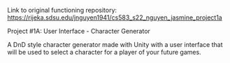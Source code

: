 Link to original functioning repository: https://rijeka.sdsu.edu/jnguyen1941/cs583_s22_nguyen_jasmine_project1a

Project #1A:  User Interface - Character Generator


A DnD style character generator made with Unity with a user interface that will be used to select a character for a player of your future games. 
